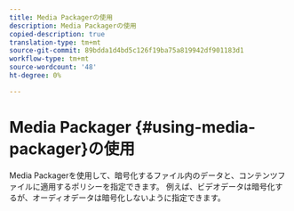 ```yaml
---
title: Media Packagerの使用
description: Media Packagerの使用
copied-description: true
translation-type: tm+mt
source-git-commit: 89bdda1d4bd5c126f19ba75a819942df901183d1
workflow-type: tm+mt
source-wordcount: '48'
ht-degree: 0%

---
```



# Media Packager {#using-media-packager}の使用

Media Packagerを使用して、暗号化するファイル内のデータと、コンテンツファイルに適用するポリシーを指定できます。 例えば、ビデオデータは暗号化するが、オーディオデータは暗号化しないように指定できます。
